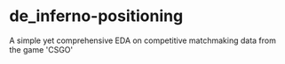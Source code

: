 # de_inferno-positioning
A simple yet comprehensive EDA on competitive matchmaking data from the game 'CSGO'
